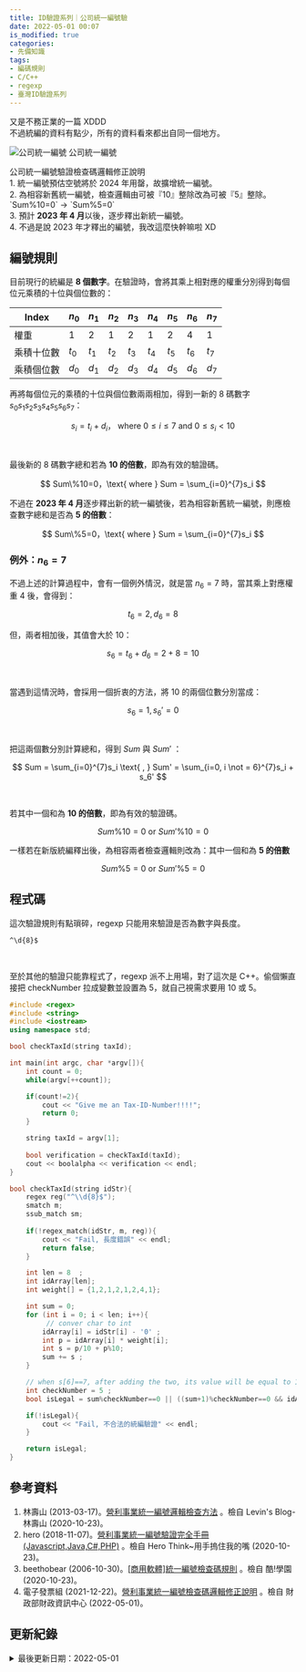 ```yaml
---
title: ID驗證系列｜公司統一編號驗
date: 2022-05-01 00:07
is_modified: true
categories:
- 先備知識
tags:
- 編碼規則
- C/C++
- regexp
- 臺灣ID驗證系列
--- 
```


又是不務正業的一篇 XDDD    
不過統編的資料有點少，所有的資料看來都出自同一個地方。 

<!--more-->
<p class="illustration">
    <img src="https://i.imgur.com/GPyBBgm.jpg?1" alt="公司統一編號">
    公司統一編號
</p>

<div class="alert warning">
<div class="head">公司統一編號驗證檢查碼邏輯修正說明</div>
1. 統一編號預估空號將於 2024 年用罄，故擴增統一編號。<br>
2. 為相容新舊統一編號，檢查邏輯由可被『10』整除改為可被『5』整除。<br>
   `Sum%10=0` -> `Sum%5=0` <br>
3. 預計 <b>2023 年 4 月</b>以後，逐步釋出新統一編號。<br>
4. 不過是說 2023 年才釋出的編號，我改這麼快幹嘛啦 XD<br>
</div>



## 編號規則
目前現行的統編是 **8 個數字**。在驗證時，會將其乘上相對應的權重分別得到每個位元乘積的十位與個位數的：


|Index|$n_0$|$n_1$|$n_2$|$n_3$|$n_4$|$n_5$|$n_6$|$n_7$|
|---|---|---|---|---|---|---|---|---|
|權重|1|2|1|2|1|2|4|1|
|乘積十位數|$t_0$|$t_1$|$t_2$|$t_3$|$t_4$|$t_5$|$t_6$|$t_7$|
|乘積個位數|$d_0$|$d_1$|$d_2$|$d_3$|$d_4$|$d_5$|$d_6$|$d_7$|

 
再將每個位元的乘積的十位與個位數兩兩相加，得到一新的 8 碼數字 $s_0s_1s_2s_3s_4s_5s_6s_7$：

$$
s_i = t_i + d_i，\text{ where }  0 \le i \le 7 \text{ and } 0 \le s_i < 10
$$
 
<br class="big">

最後新的 8 碼數字總和若為 **10 的倍數**，即為有效的驗證碼。

$$
Sum\%10=0，\text{ where }  Sum = \sum_{i=0}^{7}s_i
$$

不過在 **2023 年 4 月**逐步釋出新的統一編號後，若為相容新舊統一編號，則應檢查數字總和是否為 **5 的倍數**：
 
$$
Sum\%5=0，\text{ where }  Sum = \sum_{i=0}^{7}s_i
$$


### 例外：$n_6 = 7$
不過上述的計算過程中，會有一個例外情況，就是當 $n_6 = 7$ 時，當其乘上對應權重 $4$ 後，會得到：

$$
t_6 = 2 , d_6 = 8
$$

但，兩者相加後，其值會大於 10：

$$
s_6 = t_6 + d_6 = 2 + 8 = 10
$$

<br class="big">

當遇到這情況時，會採用一個折衷的方法，將 $10$ 的兩個位數分別當成：

$$
s_6 = 1, s_6' = 0
$$

<br class="big">

把這兩個數分別計算總和，得到 $Sum$ 與 $Sum'$ ：

$$
Sum = \sum_{i=0}^{7}s_i \text{ , }
Sum' = \sum_{i=0, i \not = 6}^{7}s_i + s_6'
$$

<br class="big">

若其中一個和為 **10 的倍數**，即為有效的驗證碼。

$$
Sum\%10=0 \text{ or } Sum'\%10=0
$$

一樣若在新版統編釋出後，為相容兩者檢查邏輯則改為：其中一個和為 **5 的倍數**

$$
Sum\%5=0 \text{ or } Sum'\%5=0
$$



## 程式碼
這次驗證規則有點瑣碎，regexp 只能用來驗證是否為數字與長度。
```
^\d{8}$
```

<br class="big">

至於其他的驗證只能靠程式了，regexp 派不上用場，對了這次是 C++。偷個懶直接把 checkNumber 拉成變數並設置為 5，就自己視需求要用 10 或 5。
```cpp
#include <regex>
#include <string>
#include <iostream>
using namespace std;

bool checkTaxId(string taxId);

int main(int argc, char *argv[]){
    int count = 0; 
    while(argv[++count]);

    if(count!=2){
        cout << "Give me an Tax-ID-Number!!!!";
        return 0;
    }

    string taxId = argv[1]; 
 
    bool verification = checkTaxId(taxId);	
    cout << boolalpha << verification << endl;
}

bool checkTaxId(string idStr){
    regex reg("^\\d{8}$");
    smatch m;
    ssub_match sm;
    
    if(!regex_match(idStr, m, reg)){
        cout << "Fail, 長度錯誤" << endl;
        return false;
    }

    int len = 8  ;
    int idArray[len];
    int weight[] = {1,2,1,2,1,2,4,1};

    int sum = 0;
    for (int i = 0; i < len; i++){
         // conver char to int 
        idArray[i] = idStr[i] - '0' ;
        int p = idArray[i] * weight[i];
        int s = p/10 + p%10;
        sum += s ;  
    }

    // when s[6]==7, after adding the two, its value will be equal to 10, in this case, 1 or 0 should be used to calculate the sum. But here 10 is used directly to calculate the sum, because if 0 and 10 are used to take the remainder, both are 0; if 1 is taken to take the remainder as 0, it can be reversed that the remainder should be 9.  
    int checkNumber = 5 ;
    bool isLegal = sum%checkNumber==0 || ((sum+1)%checkNumber==0 && idArray[6]==7);

    if(!isLegal){
        cout << "Fail, 不合法的統編驗證" << endl;   
    }

    return isLegal;
}
```



## 參考資料 
1. 林壽山 (2013-03-17)。[營利事業統一編號邏輯檢查方法](https://superlevin.ifengyuan.tw/%E7%87%9F%E5%88%A9%E4%BA%8B%E6%A5%AD%E7%B5%B1%E4%B8%80%E7%B7%A8%E8%99%9F%E9%82%8F%E8%BC%AF%E6%AA%A2%E6%9F%A5%E6%96%B9%E6%B3%95/) 。檢自 Levin's Blog-林壽山 (2020-10-23)。
2. hero (2018-11-07)。[營利事業統一編號驗證完全手冊(Javascript,Java,C#,PHP)](http://herolin.webhop.me/entry/is-valid-TW-company-ID/) 。檢自 Hero Think~用手摀住我的嘴 (2020-10-23)。
3. beethobear (2006-10-30)。[[商用軟體]統一編號檢查碼規則](http://phorum.study-area.org/index.php/topic,11397.html) 。檢自 酷!學園 (2020-10-23)。
4. 電子發票組 (2021-12-22)。[營利事業統一編號檢查碼邏輯修正說明](https://www.fia.gov.tw/singlehtml/3?cntId=c4d9cff38c8642ef8872774ee9987283) 。檢自 財政部財政資訊中心 (2022-05-01)。 



## 更新紀錄
<details class="update_stamp">
  <summary>最後更新日期：2022-05-01</summary>
  <ul>
    <li>2022-05-01 更新：檢查碼邏輯修正說明</li>
    <li>2022-05-01 更新：檢查碼判別式錯誤修正</li>
    <li>2020-12-31 發布</li>
    <li>2020-10-24 完稿</li>
    <li>2020-10-23 起稿</li>
  </ul>
</details>